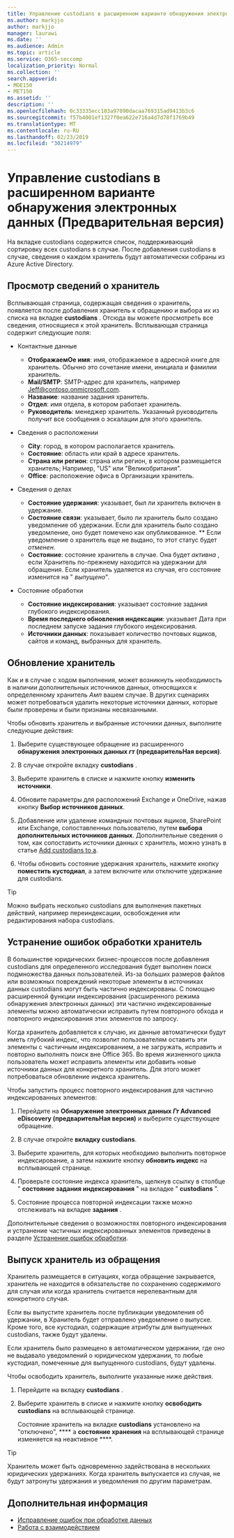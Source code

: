 ```yaml
---
title: Управление custodians в расширенном варианте обнаружения электронных данных (Предварительная версия)
ms.author: markjjo
author: markjjo
manager: laurawi
ms.date: ''
ms.audience: Admin
ms.topic: article
ms.service: O365-seccomp
localization_priority: Normal
ms.collection: ''
search.appverid:
- MOE150
- MET150
ms.assetid: ''
description: ''
ms.openlocfilehash: 0c33335ecc103a97090dacaa769315ad9413b3c6
ms.sourcegitcommit: f57b4001ef1327f0ea622e716a4d7d78f1769b49
ms.translationtype: MT
ms.contentlocale: ru-RU
ms.lasthandoff: 02/23/2019
ms.locfileid: "30214979"
---
```

# <a name="manage-custodians-in-an-advanced-ediscovery-preview-case"></a>Управление custodians в расширенном варианте обнаружения электронных данных (Предварительная версия)

На вкладке custodians содержится список, поддерживающий сортировку всех custodians в случае. После добавления custodians в случае, сведения о каждом хранитель будут автоматически собраны из Azure Active Directory.

## <a name="viewing-custodian-details"></a>Просмотр сведений о хранитель

Всплывающая страница, содержащая сведения о хранитель, появляется после добавления хранитель к обращению и выбора их из списка на вкладке **custodians** . Отсюда вы можете просмотреть все сведения, относящиеся к этой хранитель. Всплывающая страница содержит следующие поля:

- Контактные данные

  - **ОтображаемОе имя**: имя, отображаемое в адресной книге для хранитель. Обычно это сочетание имени, инициала и фамилии хранитель.
  - **Mail/SMTP**: SMTP-адрес для хранитель, например Jeff@contoso.onmicrosoft.com.  
  - **Название**: название задания хранитель.
  - **Отдел**: имя отдела, в котором работает хранитель.
  - **Руководитель**: менеджер хранитель. Указанный руководитель получит все сообщения о эскалации для этого хранитель.
  
- Сведения о расположении

  - **City**: город, в котором располагается хранитель.
  - **Состояние**: область или край в адресе хранитель.
  - **Страна или регион**: страна или регион, в котором размещается хранитель; Например, "US" или "Великобритания".
  - **Office**: расположение офиса в Организации хранитель.

- Сведения о делах

  - **Состояние удержания**: указывает, был ли хранитель включен в удержание. 
  - **Состояние связи**: указывает, было ли хранитель было создано уведомление об удержании. Если для хранитель было создано уведомление, оно будет помечено как опубликованное. ** Если уведомление о хранитель еще не выдано, то этот статус будет *отменен*. 
  - **Состояние**: состояние хранитель в случае. Она будет *активна* , если Хранитель по-прежнему находится на удержании для обращения. Если хранитель удаляется из случая, его состояние изменится на " *выпущено*". 

- Состояние обработки

  - **Состояние индексирования**: указывает состояние задания глубокого индексирования.  
  - **Время последнего обновления индексации**: указывает Дата при последнем запуске задания глубокого индексирования.
  - **Источники данных**: показывает количество почтовых ящиков, сайтов и команд, выбранных для хранитель.

## <a name="updating-a-custodian"></a>Обновление хранитель

Как и в случае с ходом выполнения, может возникнуть необходимость в наличии дополнительных источников данных, относящихся к определенному хранитель _Амп_ вашем случае. В других сценариях может потребоваться удалить некоторые источники данных, которые были проверены и были признаны несвязанными.

Чтобы обновить хранитель и выбранные источники данных, выполните следующие действия:

1. Выберите существующее обращение из расширенного **обнаружения электронных данных _гт_ (предварительНая версия)**.
  
2. В случае откройте вкладку **custodians** .
  
3. Выберите хранитель в списке и нажмите кнопку **изменить источники**.
  
4. Обновите параметры для расположений Exchange и OneDrive, нажав кнопку **Выбор источников данных**.
  
5. Добавление или удаление командных почтовых ящиков, SharePoint или Exchange, сопоставленных пользователю, путем **выбора дополнительных источников данных**. Дополнительные сведения о том, как сопоставить источники данных с хранитель, можно узнать в статье [Add custodians to a](add-custodians-to-case.md).
  
6. Чтобы обновить состояние удержания хранитель, нажмите кнопку **поместить кустодиал**, а затем включите или отключите удержание для custodians.

> [!TIP]
> Можно выбрать несколько custodians для выполнения пакетных действий, например переиндексации, освобождения или редактирования набора custodians.

## <a name="resolving-custodian-processing-errors"></a>Устранение ошибок обработки хранитель

В большинстве юридических бизнес-процессов после добавления custodians для определенного исследования будет выполнен поиск подмножества данных пользователей. Из-за больших размеров файлов или возможных повреждений некоторые элементы в источниках данных custodians могут быть частично индексированы. С помощью расширенной функции индексирования (расширенного режима обнаружения электронных данных) эти частично индексированные элементы можно автоматически исправить путем повторного обхода и повторного индексирования этих элементов по запросу. 

Когда хранитель добавляется к случаю, их данные автоматически будут иметь глубокий индекс, что позволит пользователям оставить эти элементы с частичным индексированием, а не загружать, исправить и повторно выполнять поиск вне Office 365. Во время жизненного цикла пользователь может исправить элементы или добавить новые источники данных для конкретного хранитель. Для этого может потребоваться обновление индекса хранитель. 

Чтобы запустить процесс повторного индексирования для частично индексированных элементов:

1. Перейдите на **Обнаружение электронных данных _Гт_ Advanced eDiscovery (предварительНая версия)** и выберите существующее обращение.

2. В случае откройте **вкладку custodians**. 

3. Выберите хранитель, для которых необходимо выполнить повторное индексирование, а затем нажмите кнопку **обновить индекс** на всплывающей странице.

4. Проверьте состояние индекса хранитель, щелкнув ссылку в столбце " **состояние задания индексирования** " на вкладке " **custodians** ".  

5. Состояние процесса повторной индексации также можно отслеживать на вкладке **задания** .

Дополнительные сведения о возможностях повторного индексирования и устранение частичных индексированных элементов приведены в разделе [Устранение ошибок обработки](processing-data-for-case.md).

## <a name="releasing-a-custodian-from-a-case"></a>Выпуск хранитель из обращения

Хранитель размещается в ситуациях, когда обращение закрывается, хранитель не находится в обязательстве по сохранению содержимого для случая или когда хранитель считается нерелевантным для конкретного случая. 

Если вы выпустите хранитель после публикации уведомления об удержании, в Хранитель будет отправлено уведомление о выпуске. Кроме того, все кустодиал, содержащие атрибуты для выпущенных custodians, также будут удалены.

Если хранитель было размещено в автоматическом удержании, где оно не выдавало уведомлений о юридическом удержании, то любые кустодиал, помеченные для выпущенного custodians, будут удалены.  

Чтобы освободить хранитель, выполните указанные ниже действия. 

1.  Перейдите на вкладку **custodians** .

2.  Выберите хранитель в списке и нажмите кнопку **освободить custodians** на всплывающей странице.

    Состояние хранитель на вкладке **custodians** установлено на "отключено", **** а **состояние хранения** на всплывающей странице изменяется на неактивное ****. 

> [!TIP]
> Хранитель может быть одновременно задействована в нескольких юридических удержаниях. Когда хранитель выпускается из случая, не будут затронуты удержания и уведомления по другим параметрам.

## <a name="related-information"></a>Дополнительная информация

 - [Исправление ошибок при обработке данных](error-remediation.md) 
- [Работа с взаимодействием](managing-custodian-communications.md)

